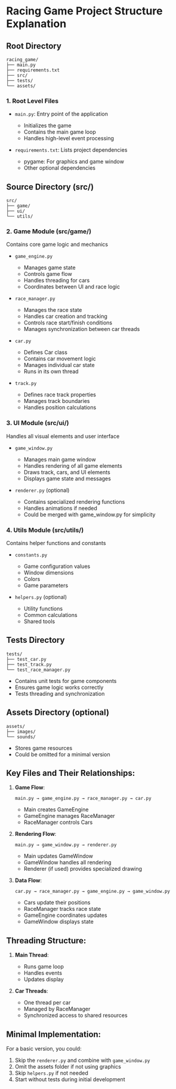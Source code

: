 # Racing Game Project Structure Explanation

## Root Directory
```
racing_game/
├── main.py                 
├── requirements.txt        
├── src/
├── tests/
└── assets/
```

### 1. Root Level Files
- `main.py`: Entry point of the application
  - Initializes the game
  - Contains the main game loop
  - Handles high-level event processing
  
- `requirements.txt`: Lists project dependencies
  - pygame: For graphics and game window
  - Other optional dependencies

## Source Directory (src/)
```
src/
├── game/
├── ui/
└── utils/
```

### 2. Game Module (src/game/)
Contains core game logic and mechanics

- `game_engine.py`
  - Manages game state
  - Controls game flow
  - Handles threading for cars
  - Coordinates between UI and race logic

- `race_manager.py`
  - Manages the race state
  - Handles car creation and tracking
  - Controls race start/finish conditions
  - Manages synchronization between car threads

- `car.py`
  - Defines Car class
  - Contains car movement logic
  - Manages individual car state
  - Runs in its own thread

- `track.py`
  - Defines race track properties
  - Manages track boundaries
  - Handles position calculations

### 3. UI Module (src/ui/)
Handles all visual elements and user interface

- `game_window.py`
  - Manages main game window
  - Handles rendering of all game elements
  - Draws track, cars, and UI elements
  - Displays game state and messages

- `renderer.py` (optional)
  - Contains specialized rendering functions
  - Handles animations if needed
  - Could be merged with game_window.py for simplicity

### 4. Utils Module (src/utils/)
Contains helper functions and constants

- `constants.py`
  - Game configuration values
  - Window dimensions
  - Colors
  - Game parameters

- `helpers.py` (optional)
  - Utility functions
  - Common calculations
  - Shared tools

## Tests Directory
```
tests/
├── test_car.py
├── test_track.py
└── test_race_manager.py
```
- Contains unit tests for game components
- Ensures game logic works correctly
- Tests threading and synchronization

## Assets Directory (optional)
```
assets/
├── images/
└── sounds/
```
- Stores game resources
- Could be omitted for a minimal version

## Key Files and Their Relationships:

1. **Game Flow**:
   ```
   main.py → game_engine.py → race_manager.py → car.py
   ```
   - Main creates GameEngine
   - GameEngine manages RaceManager
   - RaceManager controls Cars

2. **Rendering Flow**:
   ```
   main.py → game_window.py → renderer.py
   ```
   - Main updates GameWindow
   - GameWindow handles all rendering
   - Renderer (if used) provides specialized drawing

3. **Data Flow**:
   ```
   car.py → race_manager.py → game_engine.py → game_window.py
   ```
   - Cars update their positions
   - RaceManager tracks race state
   - GameEngine coordinates updates
   - GameWindow displays state

## Threading Structure:

1. **Main Thread**:
   - Runs game loop
   - Handles events
   - Updates display

2. **Car Threads**:
   - One thread per car
   - Managed by RaceManager
   - Synchronized access to shared resources

## Minimal Implementation:
For a basic version, you could:
1. Skip the `renderer.py` and combine with `game_window.py`
2. Omit the assets folder if not using graphics
3. Skip `helpers.py` if not needed
4. Start without tests during initial development
